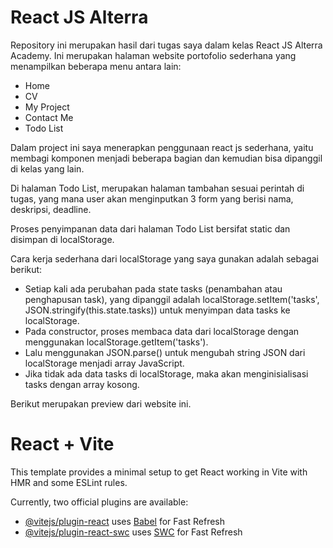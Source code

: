# React JS Alterra

Repository ini merupakan hasil dari tugas saya dalam kelas React JS Alterra Academy.
Ini merupakan halaman website portofolio sederhana yang menampilkan beberapa menu antara lain:
- Home
- CV
- My Project
- Contact Me
- Todo List

Dalam project ini saya menerapkan penggunaan react js sederhana, yaitu membagi komponen menjadi beberapa bagian dan kemudian bisa dipanggil di kelas yang lain.

Di halaman Todo List, merupakan halaman tambahan sesuai perintah di tugas, yang mana user akan menginputkan 3 form yang berisi nama, deskripsi, deadline.

Proses penyimpanan data dari halaman Todo List bersifat static dan disimpan di localStorage.

Cara kerja sederhana dari localStorage yang saya gunakan adalah sebagai berikut:

- Setiap kali ada perubahan pada state tasks (penambahan atau penghapusan task), yang dipanggil adalah localStorage.setItem('tasks', JSON.stringify(this.state.tasks)) untuk menyimpan data tasks ke localStorage.
- Pada constructor, proses membaca data dari localStorage dengan menggunakan localStorage.getItem('tasks').
- Lalu menggunakan JSON.parse() untuk mengubah string JSON dari localStorage menjadi array JavaScript.
- Jika tidak ada data tasks di localStorage, maka akan menginisialisasi tasks dengan array kosong.

Berikut merupakan preview dari website ini.



# React + Vite

This template provides a minimal setup to get React working in Vite with HMR and some ESLint rules.

Currently, two official plugins are available:

- [@vitejs/plugin-react](https://github.com/vitejs/vite-plugin-react/blob/main/packages/plugin-react/README.md) uses [Babel](https://babeljs.io/) for Fast Refresh
- [@vitejs/plugin-react-swc](https://github.com/vitejs/vite-plugin-react-swc) uses [SWC](https://swc.rs/) for Fast Refresh
